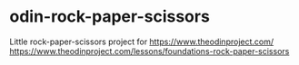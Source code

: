 # odin-rock-paper-scissors

Little rock-paper-scissors project for https://www.theodinproject.com/
https://www.theodinproject.com/lessons/foundations-rock-paper-scissors

